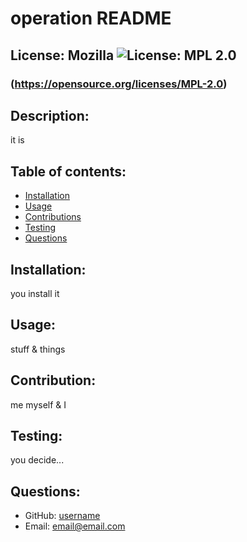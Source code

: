 # operation README

## License: Mozilla   ![License: MPL 2.0](https://img.shields.io/badge/License-MPL_2.0-brightgreen.svg)
### (https://opensource.org/licenses/MPL-2.0)

## Description:
it is

## Table of contents:
* [Installation](#installation)
* [Usage](#usage)
* [Contributions](#contributing)
* [Testing](#testing)
* [Questions](#questions)

## Installation:
you install it
## Usage:
stuff & things
## Contribution:
me myself & I
## Testing:
you decide...
## Questions:
- GitHub: [username](https://github.com/undefined)
- Email: [email@email.com](mailto:user@example.com) 